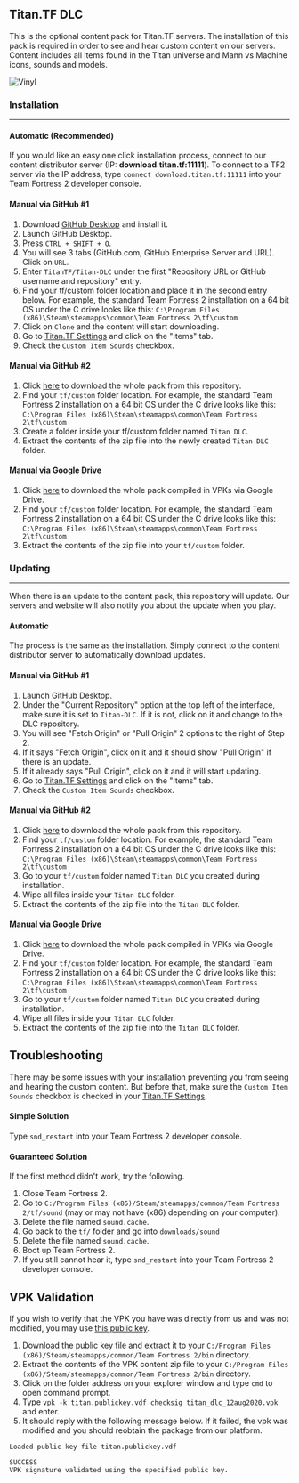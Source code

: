 ## Titan.TF DLC
This is the optional content pack for Titan.TF servers. The installation of this pack is required in order to see and hear custom content on our servers. Content includes all items found in the Titan universe and Mann vs Machine icons, sounds and models.

![Vinyl](https://raw.githubusercontent.com/TitanTF/Titan-DLC/master/Titan%20DLC%20Vinyl.png)

### Installation
---
#### Automatic (Recommended)
If you would like an easy one click installation process, connect to our content distributor server (IP: **download.titan.tf:11111**). To connect to a TF2 server via the IP address, type `connect download.titan.tf:11111` into your Team Fortress 2 developer console.

#### Manual via GitHub #1
1. Download [GitHub Desktop](https://desktop.github.com/) and install it.
2. Launch GitHub Desktop.
3. Press `CTRL + SHIFT + O`.
4. You will see 3 tabs (GitHub.com, GitHub Enterprise Server and URL). Click on `URL`.
5. Enter `TitanTF/Titan-DLC` under the first "Repository URL or GitHub username and repository" entry.
6. Find your tf/custom folder location and place it in the second entry below. For example, the standard Team Fortress 2 installation on a 64 bit OS under the C drive looks like this: `C:\Program Files (x86)\Steam\steamapps\common\Team Fortress 2\tf\custom`
7. Click on `Clone` and the content will start downloading.
8. Go to [Titan.TF Settings](https://titan.tf/settings) and click on the "Items" tab.
9. Check the `Custom Item Sounds` checkbox.

#### Manual via GitHub #2
1. Click [here](https://github.com/TitanTF/Titan-DLC/archive/master.zip) to download the whole pack from this repository.
2. Find your `tf/custom` folder location. For example, the standard Team Fortress 2 installation on a 64 bit OS under the C drive looks like this: `C:\Program Files (x86)\Steam\steamapps\common\Team Fortress 2\tf\custom`
3. Create a folder inside your tf/custom folder named `Titan DLC`.
4. Extract the contents of the zip file into the newly created `Titan DLC` folder.

#### Manual via Google Drive
1. Click [here](https://drive.google.com/file/d/1Mv4h9-RJvHFB5XSqNyGotnHh3nuIaET1/view?usp=sharing) to download the whole pack compiled in VPKs via Google Drive.
2. Find your `tf/custom` folder location. For example, the standard Team Fortress 2 installation on a 64 bit OS under the C drive looks like this: `C:\Program Files (x86)\Steam\steamapps\common\Team Fortress 2\tf\custom`
3. Extract the contents of the zip file into your `tf/custom` folder.

### Updating
---
When there is an update to the content pack, this repository will update. Our servers and website will also notify you about the update when you play.

#### Automatic
The process is the same as the installation. Simply connect to the content distributor server to automatically download updates.

#### Manual via GitHub #1
1. Launch GitHub Desktop.
2. Under the "Current Repository" option at the top left of the interface, make sure it is set to `Titan-DLC`. If it is not, click on it and change to the DLC repository.
3. You will see "Fetch Origin" or "Pull Origin" 2 options to the right of Step 2.
4. If it says "Fetch Origin", click on it and it should show "Pull Origin" if there is an update.
5. If it already says "Pull Origin", click on it and it will start updating.
6. Go to [Titan.TF Settings](https://titan.tf/settings) and click on the "Items" tab.
7. Check the `Custom Item Sounds` checkbox.

#### Manual via GitHub #2
1. Click [here](https://github.com/TitanTF/Titan-DLC/archive/master.zip) to download the whole pack from this repository.
2. Find your `tf/custom` folder location. For example, the standard Team Fortress 2 installation on a 64 bit OS under the C drive looks like this: `C:\Program Files (x86)\Steam\steamapps\common\Team Fortress 2\tf\custom`
3. Go to your `tf/custom` folder named `Titan DLC` you created during installation.
4. Wipe all files inside your `Titan DLC` folder.
5. Extract the contents of the zip file into the `Titan DLC` folder.

#### Manual via Google Drive
1. Click [here](https://drive.google.com/file/d/1Mv4h9-RJvHFB5XSqNyGotnHh3nuIaET1/view?usp=sharing) to download the whole pack compiled in VPKs via Google Drive.
2. Find your `tf/custom` folder location. For example, the standard Team Fortress 2 installation on a 64 bit OS under the C drive looks like this: `C:\Program Files (x86)\Steam\steamapps\common\Team Fortress 2\tf\custom`
3. Go to your `tf/custom` folder named `Titan DLC` you created during installation.
4. Wipe all files inside your `Titan DLC` folder.
5. Extract the contents of the zip file into the `Titan DLC` folder.

## Troubleshooting
There may be some issues with your installation preventing you from seeing and hearing the custom content. But before that, make sure the `Custom Item Sounds` checkbox is checked in your [Titan.TF Settings](https://titan.tf/settings).

#### Simple Solution
Type ```snd_restart``` into your Team Fortress 2 developer console.

#### Guaranteed Solution
If the first method didn't work, try the following.
1. Close Team Fortress 2.
2. Go to ```C:/Program Files (x86)/Steam/steamapps/common/Team Fortress 2/tf/sound``` (may or may not have (x86) depending on your computer).
3. Delete the file named ```sound.cache```.
4. Go back to the ```tf/``` folder and go into ```downloads/sound```
5. Delete the file named ```sound.cache```.
6. Boot up Team Fortress 2.
7. If you still cannot hear it, type ```snd_restart``` into your Team Fortress 2 developer console.

## VPK Validation
If you wish to verify that the VPK you have was directly from us and was not modified, you may use [this public key](https://github.com/TitanTF/Titan-DLC/blob/master/titan.publickey.vdf).

1. Download the public key file and extract it to your ```C:/Program Files (x86)/Steam/steamapps/common/Team Fortress 2/bin``` directory.
2. Extract the contents of the VPK content zip file to your ```C:/Program Files (x86)/Steam/steamapps/common/Team Fortress 2/bin``` directory.
3. Click on the folder address on your explorer window and type `cmd` to open command prompt.
4. Type `vpk -k titan.publickey.vdf checksig titan_dlc_12aug2020.vpk` and enter.
5. It should reply with the following message below. If it failed, the vpk was modified and you should reobtain the package from our platform.

```
Loaded public key file titan.publickey.vdf

SUCCESS
VPK signature validated using the specified public key.
```
